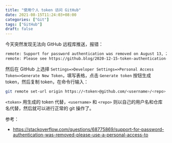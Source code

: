 ```yaml
---
title: "使用个人 token 访问 GitHub"
date: 2021-08-15T11:24:03+08:00
categories: ["Git"]
tags: ["GitHub"]
draft: false
---
```


今天突然发现无法向 GitHub 远程库推送，报错：

```bash
remote: Support for password authentication was removed on August 13, 2021. Please use a personal access token instead.
remote: Please see https://github.blog/2020-12-15-token-authentication-requirements-for-git-operations/ for more information.
```

然后在 GitHub 上选择 `Settings=>Developer Settings=>Personal Access Token=>Generate New Token`，填写表格，点击 `Generate token` 按钮生成 token，然后复制 token，在命令行输入：

```bash
git remote set-url origin https://<token>@github.com/<username>/<repo>
```

`<token>` 用生成的 token 代替，`<username>` 和 `<repo>` 则以自己的用户名和仓库名代替，然后就可以进行正常的 git 操作了。

参考：

- https://stackoverflow.com/questions/68775869/support-for-password-authentication-was-removed-please-use-a-personal-access-to

